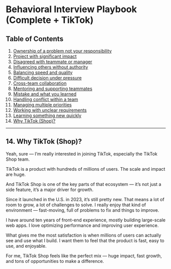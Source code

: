 # Behavioral Interview Playbook (Complete + TikTok)

## Table of Contents
1. [Ownership of a problem not your responsibility](#1-ownership-of-a-problem-not-your-responsibility)
2. [Project with significant impact](#2-project-with-significant-impact)
3. [Disagreed with teammate or manager](#3-disagreed-with-teammate-or-manager)
4. [Influencing others without authority](#4-influencing-others-without-authority)
5. [Balancing speed and quality](#5-balancing-speed-and-quality)
6. [Difficult decision under pressure](#6-difficult-decision-under-pressure)
7. [Cross-team collaboration](#7-cross-team-collaboration)
8. [Mentoring and supporting teammates](#8-mentoring-and-supporting-teammates)
9. [Mistake and what you learned](#9-mistake-and-what-you-learned)
10. [Handling conflict within a team](#10-handling-conflict-within-a-team)
11. [Managing multiple priorities](#11-managing-multiple-priorities)
12. [Working with unclear requirements](#12-working-with-unclear-requirements)
13. [Learning something new quickly](#13-learning-something-new-quickly)
14. [Why TikTok (Shop)?](#14-why-tiktok-shop)

---

## 14. Why TikTok (Shop)?

Yeah, sure — I’m really interested in joining TikTok, especially the TikTok Shop team.

TikTok is a product with hundreds of millions of users. The scale and impact are huge.

And TikTok Shop is one of the key parts of that ecosystem — it’s not just a side feature, it’s a major driver for growth.

Since it launched in the U.S. in 2023, it’s still pretty new. That means a lot of room to grow, a lot of challenges to solve. I really enjoy that kind of environment — fast-moving, full of problems to fix and things to improve.

I have around ten years of front-end experience, mostly building large-scale web apps. I love optimizing performance and improving user experience.

What gives me the most satisfaction is when millions of users can actually see and use what I build. I want them to feel that the product is fast, easy to use, and enjoyable.

For me, TikTok Shop feels like the perfect mix — huge impact, fast growth, and tons of opportunities to make a difference.
